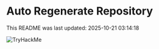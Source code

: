 # Auto Regenerate Repository

This README was last updated: 2025-10-21 03:14:18

 ![TryHackMe](https://tryhackme.com/badge/533634)